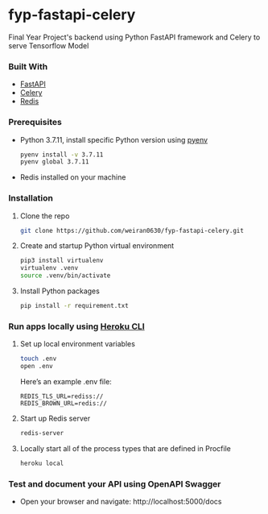 # fyp-fastapi-celery

Final Year Project's backend using Python FastAPI framework and Celery to serve Tensorflow Model

### Built With

-   [FastAPI](https://fastapi.tiangolo.com/)
-   [Celery](https://docs.celeryproject.org/en/stable/)
-   [Redis](https://redis.io/topics/quickstart)

### Prerequisites

-   Python 3.7.11, install specific Python version using [pyenv](https://github.com/pyenv/pyenv)
    ```sh
    pyenv install -v 3.7.11
    pyenv global 3.7.11
    ```
-   Redis installed on your machine

### Installation

1. Clone the repo
    ```sh
    git clone https://github.com/weiran0630/fyp-fastapi-celery.git
    ```
2. Create and startup Python virtual environment
    ```sh
    pip3 install virtualenv
    virtualenv .venv
    source .venv/bin/activate
    ```
3. Install Python packages
    ```sh
    pip install -r requirement.txt
    ```

### Run apps locally using [Heroku CLI](https://devcenter.heroku.com/articles/heroku-cli)

1. Set up local environment variables
    ```sh
    touch .env
    open .env
    ```
    Here’s an example .env file:
    ```
    REDIS_TLS_URL=rediss://
    REDIS_BROWN_URL=redis://
    ```
2. Start up Redis server

    ```sh
    redis-server
    ```

3. Locally start all of the process types that are defined in Procfile
    ```sh
    heroku local
    ```

### Test and document your API using OpenAPI Swagger

-   Open your browser and navigate: http://localhost:5000/docs

